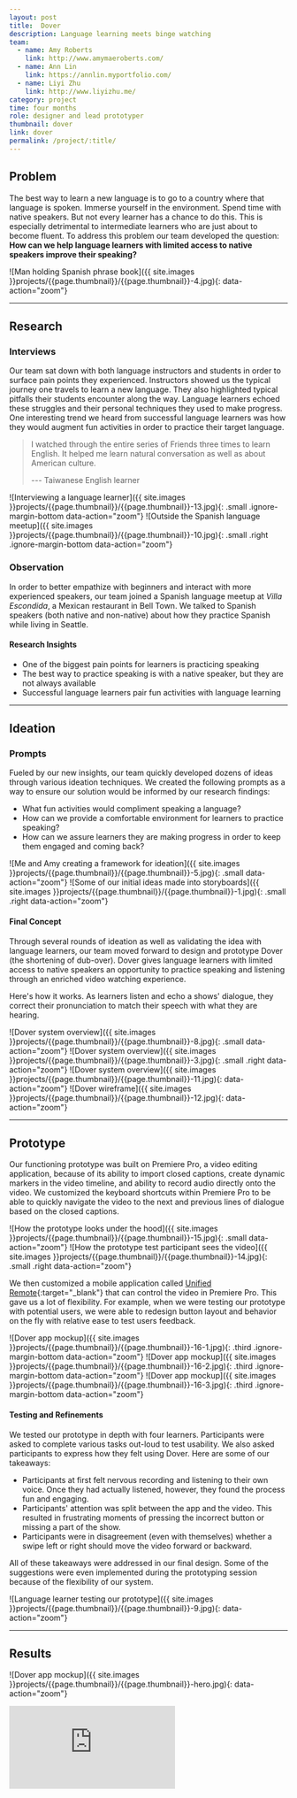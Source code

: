 ```yaml
---
layout: post
title:  Dover
description: Language learning meets binge watching
team: 
  - name: Amy Roberts
    link: http://www.amymaeroberts.com/
  - name: Ann Lin
    link: https://annlin.myportfolio.com/    
  - name: Liyi Zhu
    link: http://www.liyizhu.me/
category: project
time: four months
role: designer and lead prototyper
thumbnail: dover
link: dover
permalink: /project/:title/
---
```



## Problem
The best way to learn a new language is to go to a country where that language is spoken. 
Immerse yourself in the environment. Spend time with native speakers.
But not every learner has a chance to do this.
This is especially detrimental to intermediate learners who are just about to become fluent.
To address this problem our team developed the question: 
**How can we help language learners with limited access to native speakers improve their speaking?**

![Man holding Spanish phrase book]({{ site.images }}projects/{{page.thumbnail}}/{{page.thumbnail}}-4.jpg){: data-action="zoom"}

<hr class='magnifying'>

## Research

### Interviews
Our team sat down with both language instructors and students in order to surface pain points they experienced.
Instructors showed us the typical journey one travels to learn a new language. They also highlighted typical pitfalls their students encounter along the way. Language learners echoed these struggles and their personal techniques they used to make progress. One interesting trend we heard from successful language learners was how they would augment fun activities in order to practice their target language.

> I watched through the entire series of Friends three times to learn English. It helped me learn natural conversation as well as about American culture.
> 
> --- Taiwanese English learner

![Interviewing a language learner]({{ site.images }}projects/{{page.thumbnail}}/{{page.thumbnail}}-13.jpg){: .small .ignore-margin-bottom data-action="zoom"}
![Outside the Spanish language meetup]({{ site.images }}projects/{{page.thumbnail}}/{{page.thumbnail}}-10.jpg){: .small .right .ignore-margin-bottom data-action="zoom"}


### Observation
In order to better empathize with beginners and interact with more experienced speakers, our team joined a Spanish language meetup at _Villa Escondida_, a Mexican restaurant in Bell Town.
We talked to Spanish speakers (both native and non-native) about how they practice Spanish while living in Seattle.

#### Research Insights
* One of the biggest pain points for learners is practicing speaking
* The best way to practice speaking is with a native speaker, but they are not always available
* Successful language learners pair fun activities with language learning

<hr class='praise'>

## Ideation

### Prompts
Fueled by our new insights, our team quickly developed dozens of ideas through various ideation techniques. We created the following prompts as a way to ensure our solution would be informed by our research findings:

- What fun activities would compliment speaking a language?
- How can we provide a comfortable environment for learners to practice speaking?
- How can we assure learners they are making progress in order to keep them engaged and coming back?

![Me and Amy creating a framework for ideation]({{ site.images }}projects/{{page.thumbnail}}/{{page.thumbnail}}-5.jpg){: .small data-action="zoom"}
![Some of our initial ideas made into storyboards]({{ site.images }}projects/{{page.thumbnail}}/{{page.thumbnail}}-1.jpg){: .small .right data-action="zoom"}

#### Final Concept
Through several rounds of ideation as well as validating the idea with language learners, our team moved forward to design and prototype Dover (the shortening of dub-over). Dover gives language learners with limited access to native speakers an opportunity to practice speaking and listening through an enriched video watching experience.

Here's how it works. As learners listen and echo a shows' dialogue, they correct their pronunciation to match their speech with what they are hearing.

![Dover system overview]({{ site.images }}projects/{{page.thumbnail}}/{{page.thumbnail}}-8.jpg){: .small data-action="zoom"}
![Dover system overview]({{ site.images }}projects/{{page.thumbnail}}/{{page.thumbnail}}-3.jpg){: .small .right data-action="zoom"}
![Dover system overview]({{ site.images }}projects/{{page.thumbnail}}/{{page.thumbnail}}-11.jpg){: data-action="zoom"}
![Dover wireframe]({{ site.images }}projects/{{page.thumbnail}}/{{page.thumbnail}}-12.jpg){: data-action="zoom"}

<hr class='flex'>

## Prototype
Our functioning prototype was built on Premiere Pro, a video editing application, because of its ability to import closed captions, create dynamic markers in the video timeline, and ability to record audio directly onto the video. We customized the keyboard shortcuts within Premiere Pro to be able to quickly navigate the video to the next and previous lines of dialogue based on the closed captions. 

![How the prototype looks under the hood]({{ site.images }}projects/{{page.thumbnail}}/{{page.thumbnail}}-15.jpg){: .small data-action="zoom"}
![How the prototype test participant sees the video]({{ site.images }}projects/{{page.thumbnail}}/{{page.thumbnail}}-14.jpg){: .small .right data-action="zoom"}

We then customized a mobile application called [Unified Remote](https://www.unifiedremote.com/){:target="_blank"}
that can control the video in Premiere Pro. This gave us a lot of flexibility. For example, when we were testing our prototype with potential users, we were able to redesign button layout and behavior on the fly with relative ease to test users feedback.

![Dover app mockup]({{ site.images }}projects/{{page.thumbnail}}/{{page.thumbnail}}-16-1.jpg){: .third .ignore-margin-bottom data-action="zoom"}
![Dover app mockup]({{ site.images }}projects/{{page.thumbnail}}/{{page.thumbnail}}-16-2.jpg){: .third .ignore-margin-bottom data-action="zoom"}
![Dover app mockup]({{ site.images }}projects/{{page.thumbnail}}/{{page.thumbnail}}-16-3.jpg){: .third .ignore-margin-bottom data-action="zoom"}


#### Testing and Refinements

We tested our prototype in depth with four learners. Participants were asked to complete various tasks out-loud to test usability. We also asked participants to express how they felt using Dover. Here are some of our takeaways:

- Participants at first felt nervous recording and listening to their own voice. Once they had actually listened, however, they found the process fun and engaging. 
-  Participants' attention was split between the app and the video. This resulted in frustrating moments of pressing the incorrect button or missing a part of the show.
-  Participants were in disagreement (even with themselves) whether a swipe left or right should move the video forward or backward.

All of these takeaways were addressed in our final design. Some of the suggestions were even implemented during the prototyping session because of the flexibility of our system.

![Language learner testing our prototype]({{ site.images }}projects/{{page.thumbnail}}/{{page.thumbnail}}-9.jpg){: data-action="zoom"}

<hr class='hundred'>

## Results

![Dover app mockup]({{ site.images }}projects/{{page.thumbnail}}/{{page.thumbnail}}-hero.jpg){: data-action="zoom"}

<div class="vimeo-embed">
<iframe src="https://player.vimeo.com/video/179217197?color=ffffff&title=0&byline=0&portrait=0" frameborder="0" webkitallowfullscreen mozallowfullscreen allowfullscreen></iframe>
</div>
